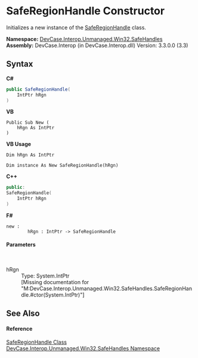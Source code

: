 # SafeRegionHandle Constructor 
 

Initializes a new instance of the <a href="T_DevCase_Interop_Unmanaged_Win32_SafeHandles_SafeRegionHandle">SafeRegionHandle</a> class.

**Namespace:**&nbsp;<a href="N_DevCase_Interop_Unmanaged_Win32_SafeHandles">DevCase.Interop.Unmanaged.Win32.SafeHandles</a><br />**Assembly:**&nbsp;DevCase.Interop (in DevCase.Interop.dll) Version: 3.3.0.0 (3.3)

## Syntax

**C#**<br />
``` C#
public SafeRegionHandle(
	IntPtr hRgn
)
```

**VB**<br />
``` VB
Public Sub New ( 
	hRgn As IntPtr
)
```

**VB Usage**<br />
``` VB Usage
Dim hRgn As IntPtr

Dim instance As New SafeRegionHandle(hRgn)
```

**C++**<br />
``` C++
public:
SafeRegionHandle(
	IntPtr hRgn
)
```

**F#**<br />
``` F#
new : 
        hRgn : IntPtr -> SafeRegionHandle
```


#### Parameters
&nbsp;<dl><dt>hRgn</dt><dd>Type: System.IntPtr<br />\[Missing <param name="hRgn"/> documentation for "M:DevCase.Interop.Unmanaged.Win32.SafeHandles.SafeRegionHandle.#ctor(System.IntPtr)"\]</dd></dl>

## See Also


#### Reference
<a href="T_DevCase_Interop_Unmanaged_Win32_SafeHandles_SafeRegionHandle">SafeRegionHandle Class</a><br /><a href="N_DevCase_Interop_Unmanaged_Win32_SafeHandles">DevCase.Interop.Unmanaged.Win32.SafeHandles Namespace</a><br />